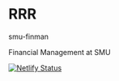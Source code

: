 # RRR

smu-finman

Financial Management at SMU

[![Netlify Status](https://api.netlify.com/api/v1/badges/d2659bf6-990e-4466-9673-f201b9cf85d5/deploy-status)](https://smuclass-finman.netlify.app)
